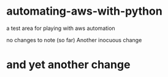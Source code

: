 # automating-aws-with-python
a test area for playing with aws automation

no changes to note (so far)
Another inocuous change
#
# and yet another change
